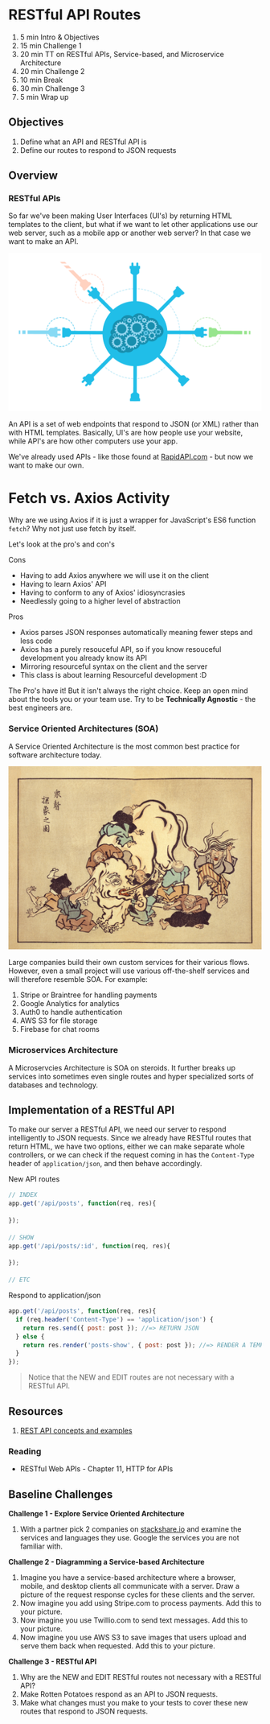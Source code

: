 # RESTful API Routes

1. 5 min Intro & Objectives
1. 15 min Challenge 1
1. 20 min TT on RESTful APIs, Service-based, and Microservice Architecture
1. 20 min Challenge 2
1. 10 min Break
1. 30 min Challenge 3
1. 5 min Wrap up

## Objectives

1. Define what an API and RESTful API is
1. Define our routes to respond to JSON requests

## Overview

### RESTful APIs

So far we've been making User Interfaces (UI's) by returning HTML templates to the client, but what if we want to let other applications use our web server, such as a mobile app or another web server? In that case we want to make an API.

![realtime-api.png](assets/realtime-api.png)

An API is a set of web endpoints that respond to JSON (or XML) rather than with HTML templates. Basically, UI's are how people use your website, while API's are how other computers use your app.

We've already used APIs - like those found at [RapidAPI.com](rapidapi.com) - but now we want to make our own.

# Fetch vs. Axios Activity

Why are we using Axios if it is just a wrapper for JavaScript's ES6 function `fetch`? Why not just use fetch by itself.

Let's look at the pro's and con's

Cons
* Having to add Axios anywhere we will use it on the client
* Having to learn Axios' API
* Having to conform to any of Axios' idiosyncrasies
* Needlessly going to a higher level of abstraction

Pros
* Axios parses JSON responses automatically meaning fewer steps and less code
* Axios has a purely resouceful API, so if you know resouceful development you already know its API
* Mirroring resourceful syntax on the client and the server
* This class is about learning Resourceful development :D

The Pro's have it! But it isn't always the right choice. Keep an open mind about the tools you or your team use. Try to be **Technically Agnostic** - the best engineers are.

### Service Oriented Architectures (SOA)

A Service Oriented Architecture is the most common best practice for software architecture today.

![elephant](assets/elephant.jpg)

Large companies build their own custom services for their various flows. However, even a small project will use various off-the-shelf services and will therefore resemble SOA. For example:

1. Stripe or Braintree for handling payments
1. Google Analytics for analytics
1. Auth0 to handle authentication
1. AWS S3 for file storage
1. Firebase for chat rooms

### Microservices Architecture

A Microservcies Architecture is SOA on steroids. It further breaks up services into sometimes even single routes and hyper specialized sorts of databases and technology.

## Implementation of a RESTful API

To make our server a RESTful API, we need our server to respond intelligently to JSON requests. Since we already have RESTful routes that return HTML, we have two options, either we can make separate whole controllers, or we can check if the request coming in has the `Content-Type` header of `application/json`, and then behave accordingly.

New API routes
```js
// INDEX
app.get('/api/posts', function(req, res){

});

// SHOW
app.get('/api/posts/:id', function(req, res){

});

// ETC
```

Respond to application/json
```js
app.get('/api/posts', function(req, res){
  if (req.header('Content-Type') == 'application/json') {
    return res.send({ post: post }); //=> RETURN JSON
  } else {
    return res.render('posts-show', { post: post }); //=> RENDER A TEMPLATE
  }
});
```

> Notice that the NEW and EDIT routes are not necessary with a RESTful API.

## Resources

1. [REST API concepts and examples](https://www.youtube.com/watch?v=7YcW25PHnAA)

### Reading

- RESTful Web APIs - Chapter 11, HTTP for APIs

## Baseline Challenges

**Challenge 1 - Explore Service Oriented Architecture**
1. With a partner pick 2 companies on [stackshare.io](https://stackshare.io/stacks) and examine the services and languages they use. Google the services you are not familiar with.

**Challenge 2 - Diagramming a Service-based Architecture**
1. Imagine you have a service-based architecture where a browser, mobile, and desktop clients all communicate with a server. Draw a picture of the request response cycles for these clients and the server.
1. Now imagine you add using Stripe.com to process payments. Add this to your picture.
1. Now imagine you use Twillio.com to send text messages. Add this to your picture.
1. Now imagine you use AWS S3 to save images that users upload and serve them back when requested. Add this to your picture.

**Challenge 3 - RESTful API**
1. Why are the NEW and EDIT RESTful routes not necessary with a RESTful API?
1. Make Rotten Potatoes respond as an API to JSON requests.
1. Make what changes must you make to your tests to cover these new routes that respond to JSON requests.
